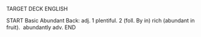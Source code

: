 TARGET DECK
ENGLISH

START
Basic
Abundant
Back: adj. 1 plentiful. 2 (foll. By in) rich (abundant in fruit).  abundantly adv.
END
